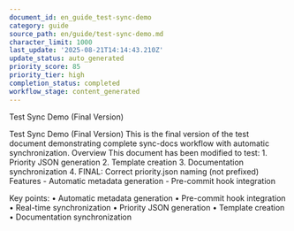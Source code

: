 ```yaml
---
document_id: en_guide_test-sync-demo
category: guide
source_path: en/guide/test-sync-demo.md
character_limit: 1000
last_update: '2025-08-21T14:14:43.210Z'
update_status: auto_generated
priority_score: 85
priority_tier: high
completion_status: completed
workflow_stage: content_generated
---
```

Test Sync Demo (Final Version)

Test Sync Demo (Final Version) This is the final version of the test document demonstrating complete sync-docs workflow with automatic synchronization. Overview This document has been modified to test: 1. Priority JSON generation 2. Template creation   3. Documentation synchronization 4. FINAL: Correct priority.json naming (not prefixed) Features - Automatic metadata generation - Pre-commit hook integration 

Key points:
• Automatic metadata generation
• Pre-commit hook integration
• Real-time synchronization
• Priority JSON generation
• Template creation
• Documentation synchronization